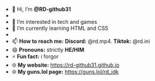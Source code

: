 - 👋 Hi, I’m **@RD-github31**
-
- 👀 I’m interested in tech and games
- 🌱 I’m currently learning HTML and CSS
-
- 📫 **How to reach me:** **Discord:** @rd.mp4. **Tiktok:** @rd.ini
- 😄 **Pronouns:** strictly **HE/HIM**
- ⚡ **Fun fact:** i forgor
- 🌐 **My website:** https://rd-github31.github.io
- 🌐 **My guns.lol page:** https://guns.lol/rd_idk

